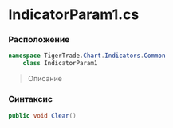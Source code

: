 
# IndicatorParam1.cs
### Расположение
```csharp
namespace TigerTrade.Chart.Indicators.Common  
    class IndicatorParam1
```

> Описание

### Синтаксис
```csharp
public void Clear()
```
